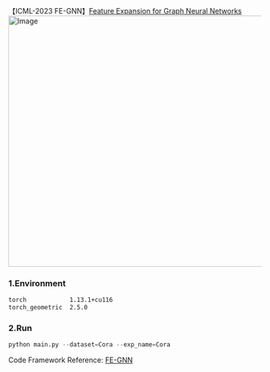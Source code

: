【ICML-2023 FE-GNN】[Feature Expansion for Graph Neural Networks](https://proceedings.mlr.press/v202/sun23p/sun23p.pdf)
<img src="https://github.com/XiaShan1227/FE-GNN/assets/67092235/df136c26-7353-44ac-99b0-f1dbaa9ec936" alt="Image" width="650" height="500">

### 1.Environment
```bash
torch            1.13.1+cu116
torch_geometric  2.5.0
```

### 2.Run
```python
python main.py --dataset=Cora --exp_name=Cora
```

Code Framework Reference: [FE-GNN](https://github.com/sajqavril/Feature-Extension-Graph-Neural-Networks)
